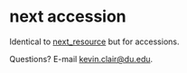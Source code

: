 # next accession

Identical to [next_resource](http://github.com/duspeccoll/next_resource) but for accessions.

Questions? E-mail kevin.clair@du.edu.
